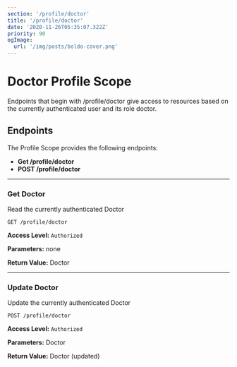 ```yaml
---
section: '/profile/doctor'
title: '/profile/doctor'
date: '2020-11-26T05:35:07.322Z'
priority: 90
ogImage:
  url: '/img/posts/boldo-cover.png'
---
```


# Doctor Profile Scope

Endpoints that begin with /profile/doctor give access to resources based on the currently authenticated user and its role doctor.

## Endpoints

The Profile Scope provides the following endpoints:

- **Get /profile/doctor**
- **POST /profile/doctor**

---

### Get Doctor

Read the currently authenticated Doctor

```
GET /profile/doctor
```

**Access Level:** `Authorized`

**Parameters:** none

**Return Value:** Doctor

---

### Update Doctor

Update the currently authenticated Doctor

```
POST /profile/doctor
```

**Access Level:** `Authorized`

**Parameters:** Doctor

**Return Value:** Doctor (updated)
